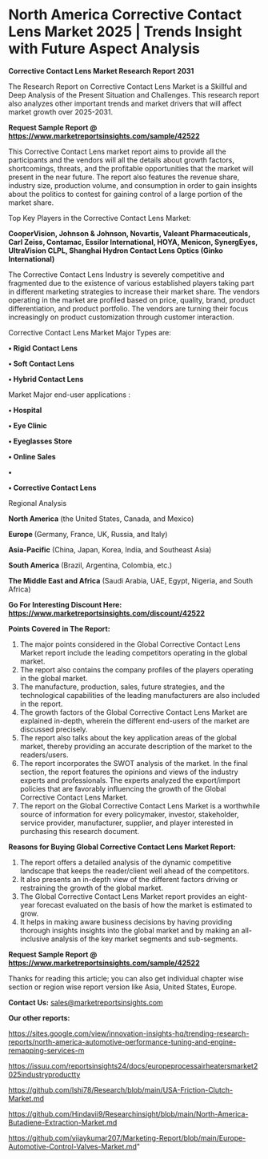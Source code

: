 # North America Corrective Contact Lens Market 2025 | Trends Insight with Future Aspect Analysis

<strong>Corrective Contact Lens Market Research Report 2031</strong>

The Research Report on Corrective Contact Lens Market is a Skillful and Deep Analysis of the Present Situation and Challenges. This research report also analyzes other important trends and market drivers that will affect market growth over 2025-2031.

<strong>Request Sample Report @ <a href=https://www.marketreportsinsights.com/sample/42522>https://www.marketreportsinsights.com/sample/42522</a></strong>

This Corrective Contact Lens market report aims to provide all the participants and the vendors will all the details about growth factors, shortcomings, threats, and the profitable opportunities that the market will present in the near future. The report also features the revenue share, industry size, production volume, and consumption in order to gain insights about the politics to contest for gaining control of a large portion of the market share.

Top Key Players in the Corrective Contact Lens Market:

<strong>CooperVision, Johnson & Johnson, Novartis, Valeant Pharmaceuticals, Carl Zeiss, Contamac, Essilor International, HOYA, Menicon, SynergEyes, UltraVision CLPL, Shanghai Hydron Contact Lens Optics (Ginko International)</strong>

The Corrective Contact Lens Industry is severely competitive and fragmented due to the existence of various established players taking part in different marketing strategies to increase their market share. The vendors operating in the market are profiled based on price, quality, brand, product differentiation, and product portfolio. The vendors are turning their focus increasingly on product customization through customer interaction.

Corrective Contact Lens Market Major Types are:

<strong>•  Rigid Contact Lens

•  Soft Contact Lens

•  Hybrid Contact Lens</strong>

Market Major end-user applications :

<strong>•  Hospital

•  Eye Clinic

•  Eyeglasses Store

•  Online Sales

•  

•  Corrective Contact Lens</strong>

Regional Analysis

</u><strong><b>North America</b></strong> (the United States, Canada, and Mexico)

<strong><b>Europe </b></strong>(Germany, France, UK, Russia, and Italy)

<strong><b>Asia-Pacific</b></strong> (China, Japan, Korea, India, and Southeast Asia)

<strong><b>South America</b></strong> (Brazil, Argentina, Colombia, etc.)

<strong><b>The Middle East and Africa</b></strong> (Saudi Arabia, UAE, Egypt, Nigeria, and South Africa)

<strong>Go For Interesting Discount Here: <a href=https://www.marketreportsinsights.com/discount/42522>https://www.marketreportsinsights.com/discount/42522</a></strong>

<strong>Points Covered in The Report:</strong>
<ol>
  <li>The major points considered in the Global Corrective Contact Lens Market report include the leading competitors operating in the global market.</li>
  <li>The report also contains the company profiles of the players operating in the global market.</li>
  <li>The manufacture, production, sales, future strategies, and the technological capabilities of the leading manufacturers are also included in the report.</li>
  <li>The growth factors of the Global Corrective Contact Lens Market are explained in-depth, wherein the different end-users of the market are discussed precisely.</li>
  <li>The report also talks about the key application areas of the global market, thereby providing an accurate description of the market to the readers/users.</li>
  <li>The report incorporates the SWOT analysis of the market. In the final section, the report features the opinions and views of the industry experts and professionals. The experts analyzed the export/import policies that are favorably influencing the growth of the Global Corrective Contact Lens Market.</li>
  <li>The report on the Global Corrective Contact Lens Market is a worthwhile source of information for every policymaker, investor, stakeholder, service provider, manufacturer, supplier, and player interested in purchasing this research document.</li>
</ol>
<strong>Reasons for Buying Global Corrective Contact Lens Market Report:</strong>

<ol>
  <li>The report offers a detailed analysis of the dynamic competitive landscape that keeps the reader/client well ahead of the competitors.</li>
  <li>It also presents an in-depth view of the different factors driving or restraining the growth of the global market.</li>
  <li>The Global Corrective Contact Lens Market report provides an eight-year forecast evaluated on the basis of how the market is estimated to grow.</li>
  <li>It helps in making aware business decisions by having providing thorough insights insights into the global market and by making an all-inclusive analysis of the key market segments and sub-segments.</li>
</ol>
<strong>Request Sample Report @ <a href=https://www.marketreportsinsights.com/sample/42522>https://www.marketreportsinsights.com/sample/42522</a></strong>


Thanks for reading this article; you can also get individual chapter wise section or region wise report version like Asia, United States, Europe.

<strong>Contact Us:</strong>
sales@marketreportsinsights.com

<strong>Our other reports:</strong>

<a href=https://sites.google.com/view/innovation-insights-hq/trending-research-reports/north-america-automotive-performance-tuning-and-engine-remapping-services-m>https://sites.google.com/view/innovation-insights-hq/trending-research-reports/north-america-automotive-performance-tuning-and-engine-remapping-services-m</a>

<a href=https://issuu.com/reportsinsights24/docs/europeprocessairheatersmarket2025industryproductty>https://issuu.com/reportsinsights24/docs/europeprocessairheatersmarket2025industryproductty</a>

<a href=https://github.com/Ishi78/Research/blob/main/USA-Friction-Clutch-Market.md>https://github.com/Ishi78/Research/blob/main/USA-Friction-Clutch-Market.md</a>

<a href=https://github.com/Hindavii9/Researchinsight/blob/main/North-America-Butadiene-Extraction-Market.md>https://github.com/Hindavii9/Researchinsight/blob/main/North-America-Butadiene-Extraction-Market.md</a>

<a href=https://github.com/vijaykumar207/Marketing-Report/blob/main/Europe-Automotive-Control-Valves-Market.md>https://github.com/vijaykumar207/Marketing-Report/blob/main/Europe-Automotive-Control-Valves-Market.md</a>"
